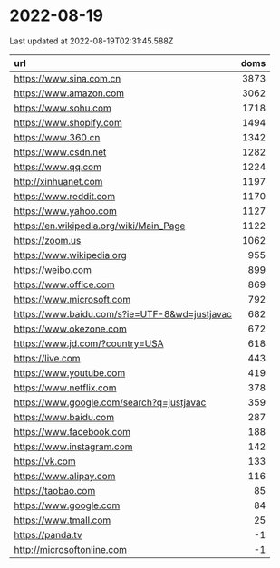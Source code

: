 # 2022-08-19

<!-- BEGIN -->
Last updated at 2022-08-19T02:31:45.588Z

url | doms
:- | -:
https://www.sina.com.cn | 3873
https://www.amazon.com | 3062
https://www.sohu.com | 1718
https://www.shopify.com | 1494
https://www.360.cn | 1342
https://www.csdn.net | 1282
https://www.qq.com | 1224
http://xinhuanet.com | 1197
https://www.reddit.com | 1170
https://www.yahoo.com | 1127
https://en.wikipedia.org/wiki/Main_Page | 1122
https://zoom.us | 1062
https://www.wikipedia.org | 955
https://weibo.com | 899
https://www.office.com | 869
https://www.microsoft.com | 792
https://www.baidu.com/s?ie=UTF-8&wd=justjavac | 682
https://www.okezone.com | 672
https://www.jd.com/?country=USA | 618
https://live.com | 443
https://www.youtube.com | 419
https://www.netflix.com | 378
https://www.google.com/search?q=justjavac | 359
https://www.baidu.com | 287
https://www.facebook.com | 188
https://www.instagram.com | 142
https://vk.com | 133
https://www.alipay.com | 116
https://taobao.com | 85
https://www.google.com | 84
https://www.tmall.com | 25
https://panda.tv | -1
http://microsoftonline.com | -1
<!-- END -->
